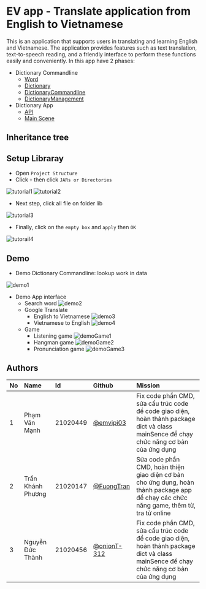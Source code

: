 # EV app - Translate application from English to Vietnamese
This is an application that supports users in translating and learning English 
and Vietnamese. The application provides features such as text translation, 
text-to-speech reading, and a friendly interface to perform these functions 
easily and conveniently. In this app have 2 phases:
- Dictionary Commandline
  - [Word](./src/main/java/evapp/base/Word.java)
  - [Dictionary](./src/main/java/evapp/base/Dictionary.java)
  - [DictionaryCommandline](./src/main/java/evapp/base/DictionaryCommandline.java)
  - [DictionaryManagement](./src/main/java/evapp/base/DictionaryManagement.java)
- Dictionary App
  - [API](./src/main/java/evapp/API.java)
  - [Main Scene](./src/main/java/evapp/mainScene.java)
## Inheritance tree

## Setup Libraray
- Open `Project Structure` 
- Click `+` then click `JARs or Directories`

![tutorial1](./pic/tutorial1.png)
![tutorial2](./pic/tutorial2.png)
- Next step, click all file on folder lib

![tutorial3](./pic/tutorial3.png)
- Finally, click on the `empty box` and `apply` then `OK`

![tutorail4](./pic/tutorial4.png)
## Demo 
- Demo Dictionary Commandline: lookup work in data

![demo1](./pic/demo1.png)
- Demo App interface
  - Search word
    ![demo2](./pic/demo2.gif)
  - Google Translate 
    - English to Vietnamese
      ![demo3](./pic/demo3.png)
    - Vietnamese to English
      ![demo4](./pic/demo4.png)
  - Game
    - Listening game
      ![demoGame1](./pic/demo_listening.gif)
    - Hangman game
      ![demoGame2](./pic/demo_hangman.gif)
    - Pronunciation game
      ![demoGame3](./pic/demo_pronunciation.gif)
## Authors
| No | Name                   | Id            | Github                                            | Mission                                                                                                                                  |
|:---|:-----------------------|:--------------|:--------------------------------------------------|:-----------------------------------------------------------------------------------------------------------------------------------------|
| 1  | Phạm Văn Mạnh<br/>     | 21020449<br/> | [@emvipi03](https://github.com/emvipi03)          | Fix code phần CMD, sửa cấu trúc code để code giao diện, hoàn thành package dict và class mainSence để chạy chức năng cơ bản của ứng dụng |
| 2  | Trần Khánh Phương<br/> | 21020147<br/> | [@FuongTran](https://github.com/FuongTran)        | Sửa code phần CMD, hoàn thiện giao diện cơ bản cho ứng dụng, hoàn thành package app để chạy các chức năng game, thêm từ, tra từ online   |
| 3  | Nguyễn Đức Thành<br/>  | 21020456<br/> | [@onionT-312](https://github.com/onionT-312)      | Fix code phần CMD, sửa cấu trúc code để code giao diện, hoàn thành package dict và class mainSence để chạy chức năng cơ bản của ứng dụng |
